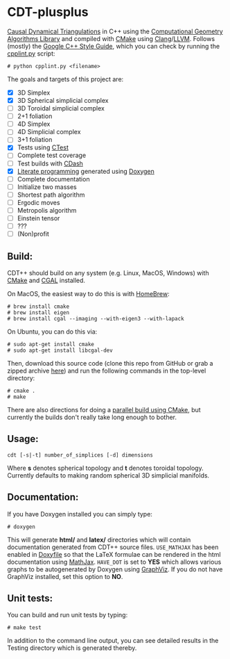 CDT-plusplus
============

[Causal Dynamical Triangulations][1] in C++ using the [Computational Geometry Algorithms Library][2] and compiled with
[CMake][3] using [Clang][4]/[LLVM][5]. Follows (mostly) the [Google C++ Style Guide][6], which you can check by
running the [cpplint.py][7] script:

~~~
# python cpplint.py <filename>
~~~

The goals and targets of this project are:

- [x] 3D Simplex
- [x] 3D Spherical simplicial complex
- [ ] 3D Toroidal simplicial complex
- [ ] 2+1 foliation
- [ ] 4D Simplex
- [ ] 4D Simplicial complex
- [ ] 3+1 foliation
- [x] Tests using [CTest][8]
- [ ] Complete test coverage
- [ ] Test builds with [CDash][9]
- [x] [Literate programming][10] generated using [Doxygen][11]
- [ ] Complete documentation
- [ ] Initialize two masses
- [ ] Shortest path algorithm
- [ ] Ergodic moves
- [ ] Metropolis algorithm
- [ ] Einstein tensor
- [ ] ???
- [ ] (Non)profit

Build:
------

CDT++ should build on any system (e.g. Linux, MacOS, Windows) with [CMake][12] and [CGAL][13] installed. 

On MacOS, the easiest way to do this is with [HomeBrew][14]:

~~~
# brew install cmake
# brew install eigen
# brew install cgal --imaging --with-eigen3 --with-lapack
~~~

On Ubuntu, you can do this via:
~~~
# sudo apt-get install cmake
# sudo apt-get install libcgal-dev
~~~

Then, download this source code (clone this repo from GitHub or grab a zipped archive [here][15]) and run the following commands in the top-level directory:

~~~
# cmake .
# make
~~~

There are also directions for doing a [parallel build using CMake][16], but currently the builds don't really take long enough to bother.

Usage:
------

`cdt [-s|-t] number_of_simplices [-d] dimensions`

Where **s** denotes spherical topology and **t** denotes toroidal topology. Currently defaults to making random spherical 3D simplicial manifolds.

Documentation:
--------------

If you have Doxygen installed you can simply type:

~~~
# doxygen
~~~

This will generate **html/** and **latex/** directories which will contain documentation generated from CDT++ source files. `USE_MATHJAX` has been enabled in [Doxyfile](https://github.com/acgetchell/CDT-plusplus/blob/master/Doxyfile) so that the LaTeX formulae can be rendered in the html documentation using [MathJax][17]. `HAVE_DOT` is set to **YES** which allows various graphs to be autogenerated by Doxygen using [GraphViz][18]. If you do not have GraphViz installed, set this option to **NO**.


Unit tests:
-----------

You can build and run unit tests by typing:

~~~
# make test
~~~

In addition to the command line output, you can see detailed results in the Testing directory which is generated thereby.

[1]: http://arxiv.org/abs/hep-th/0105267
[2]: http://www.cgal.org
[3]: http://www.cmake.org
[4]: http://clang.llvm.org
[5]: http://llvm.org
[6]: http://google-styleguide.googlecode.com/svn/trunk/cppguide.xml
[7]: http://google-styleguide.googlecode.com/svn/trunk/cpplint/cpplint.py
[8]: http://cmake.org/Wiki/CMake/Testing_With_CTest
[9]: http://open.cdash.org/index.php
[10]: http://www.literateprogramming.com
[11]: http://www.doxygen.org
[12]: http://www.cmake.org/cmake/help/install.html
[13]: http://www.cgal.org/Manual/latest/doc_html/installation_manual/Chapter_installation_manual.html
[14]: http://brew.sh
[15]: https://github.com/acgetchell/CDT-plusplus/archive/master.zip
[16]: http://www.kitware.com/blog/home/post/434
[17]: http://www.mathjax.org
[18]: http://www.graphviz.org